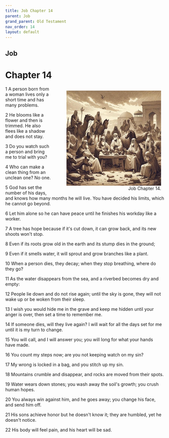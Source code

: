 ```yaml
---
title: Job Chapter 14
parent: Job
grand_parent: Old Testament
nav_order: 14
layout: default
---
```


## Job

# Chapter 14

<figure style="float: right; margin-right: 10px;">
    <img src="/assets/Image/Job/500/14.jpg" alt="Job Chapter 14" style="width: 300px; height: 300px; float: right;padding-left: 10px;"/>
    <figcaption style="clear: both;text-align: right;">Job Chapter 14.</figcaption>
</figure>
1 A person born from a woman lives only a short time and has many problems.

2 He blooms like a flower and then is trimmed. He also flees like a shadow and does not stay.

3 Do you watch such a person and bring me to trial with you?

4 Who can make a clean thing from an unclean one? No one.

5 God has set the number of his days, and knows how many months he will live. You have decided his limits, which he cannot go beyond.

6 Let him alone so he can have peace until he finishes his workday like a worker.

7 A tree has hope because if it's cut down, it can grow back, and its new shoots won't stop.

8 Even if its roots grow old in the earth and its stump dies in the ground;

9 Even if it smells water, it will sprout and grow branches like a plant.

10 When a person dies, they decay; when they stop breathing, where do they go?

11 As the water disappears from the sea, and a riverbed becomes dry and empty:

12 People lie down and do not rise again; until the sky is gone, they will not wake up or be woken from their sleep.

13 I wish you would hide me in the grave and keep me hidden until your anger is over, then set a time to remember me.

14 If someone dies, will they live again? I will wait for all the days set for me until it is my turn to change.

15 You will call, and I will answer you; you will long for what your hands have made.

16 You count my steps now; are you not keeping watch on my sin?

17 My wrong is locked in a bag, and you stitch up my sin.

18 Mountains crumble and disappear, and rocks are moved from their spots.

19 Water wears down stones; you wash away the soil's growth; you crush human hopes.

20 You always win against him, and he goes away; you change his face, and send him off.

21 His sons achieve honor but he doesn't know it; they are humbled, yet he doesn't notice.

22 His body will feel pain, and his heart will be sad.


